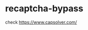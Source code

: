 # recaptcha-bypass
check https://www.capsolver.com/ 



















                                                                                                                                                                                             